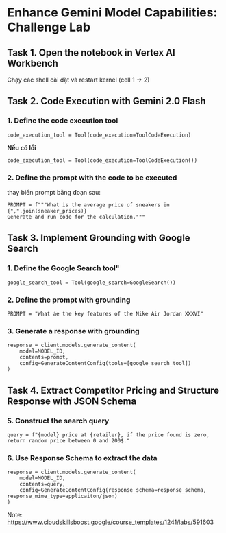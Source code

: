 # Enhance Gemini Model Capabilities: Challenge Lab

## Task 1. Open the notebook in Vertex AI Workbench

Chạy các shell cài đặt và restart kernel (cell 1 -> 2)

## Task 2. Code Execution with Gemini 2.0 Flash

### 1. Define the code execution tool

```
code_execution_tool = Tool(code_execution=ToolCodeExecution)
```

**Nếu có lỗi**

```
code_execution_tool = Tool(code_execution=ToolCodeExecution())
```

### 2. Define the prompt with the code to be executed

thay biến prompt bằng đoạn sau:

```
PROMPT = f"""What is the average price of sneakers in {",".join(sneaker_prices)}
Generate and run code for the calculation."""
```

## Task 3. Implement Grounding with Google Search

### 1. Define the Google Search tool"

```
google_search_tool = Tool(google_search=GoogleSearch())
```

### 2. Define the prompt with grounding

```
PROMPT = "What ảe the key features of the Nike Air Jordan XXXVI"
```

### 3. Generate a response with grounding

```
response = client.models.generate_content(
    model=MODEL_ID,
    contents=prompt,
    config=GenerateContentConfig(tools=[google_search_tool])
)
```

## Task 4. Extract Competitor Pricing and Structure Response with JSON Schema

### 5. Construct the search query

```
query = f"{model} price at {retailer}, if the price found is zero, return random price between 0 and 200$."
```

### 6. Use Response Schema to extract the data

```
response = client.models.generate_content(
    model=MODEL_ID,
    contents=query,
    config=GenerateContentConfig(response_schema=response_schema, response_mime_type=applicaiton/json)
)
```

Note: https://www.cloudskillsboost.google/course_templates/1241/labs/591603
